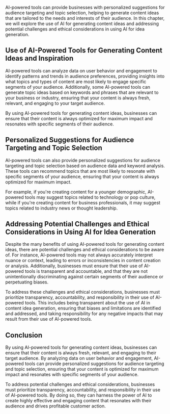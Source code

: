 

AI-powered tools can provide businesses with personalized suggestions for audience targeting and topic selection, helping to generate content ideas that are tailored to the needs and interests of their audience. In this chapter, we will explore the use of AI for generating content ideas and addressing potential challenges and ethical considerations in using AI for idea generation.

Use of AI-Powered Tools for Generating Content Ideas and Inspiration
--------------------------------------------------------------------

AI-powered tools can analyze data on user behavior and engagement to identify patterns and trends in audience preferences, providing insights into what topics and types of content are most likely to engage specific segments of your audience. Additionally, some AI-powered tools can generate topic ideas based on keywords and phrases that are relevant to your business or industry, ensuring that your content is always fresh, relevant, and engaging to your target audience.

By using AI-powered tools for generating content ideas, businesses can ensure that their content is always optimized for maximum impact and resonates with specific segments of their audience.

Personalized Suggestions for Audience Targeting and Topic Selection
-------------------------------------------------------------------

AI-powered tools can also provide personalized suggestions for audience targeting and topic selection based on audience data and keyword analysis. These tools can recommend topics that are most likely to resonate with specific segments of your audience, ensuring that your content is always optimized for maximum impact.

For example, if you're creating content for a younger demographic, AI-powered tools may suggest topics related to technology or pop culture, while if you're creating content for business professionals, it may suggest topics related to industry news or thought leadership.

Addressing Potential Challenges and Ethical Considerations in Using AI for Idea Generation
------------------------------------------------------------------------------------------

Despite the many benefits of using AI-powered tools for generating content ideas, there are potential challenges and ethical considerations to be aware of. For instance, AI-powered tools may not always accurately interpret nuance or context, leading to errors or inconsistencies in content creation or analysis. Additionally, businesses must ensure that their use of AI-powered tools is transparent and accountable, and that they are not unintentionally discriminating against certain segments of their audience or perpetuating biases.

To address these challenges and ethical considerations, businesses must prioritize transparency, accountability, and responsibility in their use of AI-powered tools. This includes being transparent about the use of AI in content idea generation, ensuring that biases and limitations are identified and addressed, and taking responsibility for any negative impacts that may result from their use of AI-powered tools.

Conclusion
----------

By using AI-powered tools for generating content ideas, businesses can ensure that their content is always fresh, relevant, and engaging to their target audience. By analyzing data on user behavior and engagement, AI-powered tools can provide personalized suggestions for audience targeting and topic selection, ensuring that your content is optimized for maximum impact and resonates with specific segments of your audience.

To address potential challenges and ethical considerations, businesses must prioritize transparency, accountability, and responsibility in their use of AI-powered tools. By doing so, they can harness the power of AI to create highly effective and engaging content that resonates with their audience and drives profitable customer action.


